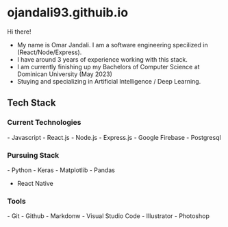 # ojandali93.githuib.io
Hi there!

- My name is Omar Jandali. I am a software engineering specilized in (React/Node/Express). 
- I have around 3 years of experience working with this stack. 
- I am currently finishing up my Bachelors of Computer Science at Dominican University (May 2023)
- Stuying and specializing in Artificial Intelligence / Deep Learning.

<h2> Tech Stack </h2>
<h3> Current Technologies </h3>
- Javascript
- React.js
- Node.js
- Express.js
- Google Firebase
- Postgresql

<h3> Pursuing Stack </h3>
- Python
- Keras
- Matplotlib
- Pandas

- React Native

<h3> Tools </h3>
- Git
- Github
- Markdonw
- Visual Studio Code
- Illustrator
- Photoshop
